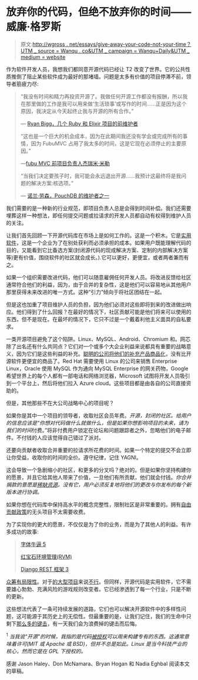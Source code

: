 # 放弃你的代码，但绝不放弃你的时间——威廉·格罗斯

> 原文:[http://wgross . net/essays/give-away-your-code-not-your-time？UTM _ source = Wanqu . co&UTM _ campaign = Wanqu+Daily&UTM _ medium = website](http://wgross.net/essays/give-away-your-code-but-never-your-time?utm_source=wanqu.co&utm_campaign=Wanqu+Daily&utm_medium=website)

作为软件开发人员，我想我们都同意开源代码已经让 T2 改变了世界。它的公共性质推倒了阻止某些软件成为最好的那堵墙。问题是太多有价值的项目停滞不前，领导者筋疲力尽:

> “我没有时间和精力再投资开源了。我做任何开源工作都没有报酬，所以我在那里做的工作是我可以用来做‘生活琐事’或写作的时间……正是因为这个原因，我决定从今天起终止我与开源的所有合作。”
> 
> — [Ryan Bigg，几个 Ruby 和 Elixir 项目的前维护者](http://ryanbigg.com/2015/11/open-source-work)
> 
> “这也是一个巨大的机会成本，因为在此期间我还没有学会或完成所有的事情，因为 FubuMVC 占用了我太多的时间，这是它现在必须停止的主要原因。”
> 
> —[fubu MVC 前项目负责人杰瑞米·米勒](https://jeremydmiller.com/2014/04/03/im-throwing-in-the-towel-in-fubumvc/)
> 
> “当我们决定要孩子时，我可能会永远退出开源……我预计这最终将是我问题的解决方案:核选项。”
> 
> — [诺兰·劳森，PouchDB 的维护者之一](https://nolanlawson.com/2017/03/05/what-it-feels-like-to-be-an-open-source-maintainer/)

我们需要的是一种新的行业规范，即项目负责人总是会得到时间补偿。我们还需要埋葬这样一种想法，即任何提交问题或拉请求的开发人员都自动有权得到维护人员的关注。

让我们首先回顾一下开源代码库在市场上是如何工作的。这是一个积木。它是[实用软件](https://martinfowler.com/bliki/UtilityVsStrategicDichotomy.html)，这是一个企业为了在别处获利而必须承担的成本。如果用户既能理解代码的目的，又能看到它比备选方案(封闭源代码的现成解决方案、定制的内部解决方案等)更有价值，围绕软件的社区就会成长。).它可以更好，更便宜，或者两者兼而有之。

如果一个组织需要改进代码，他们可以随意雇佣任何开发人员。将改进反馈给社区通常符合他们的利益，因为，由于合并的复杂性，这是他们可以容易地从其他用户那里获得未来改进的唯一方式。这种“引力”倾向于将社区团结在一起。

但是这也加重了项目维护人员的负担，因为他们必须对这些即将到来的改进做出响应。他们得到了什么回报？在最好的情况下，社区贡献可能是他们将来可以使用的东西，但不是现在。在最坏的情况下，它只不过是一个戴着利他主义面具的自私要求。

一类开源项目避免了这个陷阱。Linux、MySQL、Android、Chromium 和。网芯除了出名还有什么共同点？它们对一个或多个大企业利益来说都具有重要的战略意义，因为它们是这些利益的补充。[聪明的公司将他们的补充产品商品化](https://www.joelonsoftware.com/2002/06/12/strategy-letter-v/)，没有比开源软件更便宜的商品了。Red Hat 需要使用 Linux 的公司来销售 Enterprise Linux，Oracle 使用 MySQL 作为通向 MySQL Enterprise 的网关药物，Google 希望世界上的每个人都有一部电话和网络浏览器，Microsoft 试图将开发人员吸引到一个平台上，然后将他们拉入 Azure cloud。这些项目都是由各自的公司直接资助的。

但是，其他那些不在大公司战略中心的项目呢？

如果你是其中一个项目的领导者，收取社区会员年费。*开源，封闭的社区。*给用户的信息应该是“你想对代码做什么就做什么，但是如果你想影响项目的未来，请*为我们的时间*付费。”将非付费用户锁定在论坛和问题跟踪者之外，忽略他们的电子邮件。不付钱的人应该觉得自己错过了派对。

还要向贡献者收取合并重要的拉请求所花费的时间。如果一个特定的提交不会立即让你受益，收取你的时间的全价。遵守纪律，记住 YAGNI。

这会导致一个急剧缩小的社区，和更多的分叉吗？绝对的。但是如果你坚持构建你的愿景，并且它给其他人带来了价值，一旦他们有所贡献，他们就会付钱。*你合并捐款的意愿是[稀缺资源](https://hbr.org/2010/11/column-to-win-create-whats-scarce)。没有它，用户必须反复地将他们的更改与你发布的每个新版本进行协调。*

如果你想在代码库中保持高水平的概念完整性，限制社区是非常重要的。拥有[自由贡献政策](https://opensource.com/life/16/5/growing-contributor-base-modern-open-source)的无头项目不太需要收费。

为了实现你的更大的愿景，不仅仅是为了你的业务，而是为了其他人的利益。有许多成功的故事:

> [字体牛逼 5](https://www.kickstarter.com/projects/232193852/font-awesome-5)
> 
> [红宝石环境管理(RVM)](https://www.bountysource.com/teams/rvm/fundraiser)
> 
> [Django REST 框架 3](https://www.kickstarter.com/projects/tomchristie/django-rest-framework-3)

[众筹有局限性](http://blog.felixbreuer.net/2013/04/24/crowdfunding-for-open-source.html)。对于[的大型项目](http://www.itworld.com/article/2708360/open-source-tools/canonical-misses-smartphone-crowdfunding-goal-by--19-million.html)来说[不行](https://www.indiegogo.com/projects/geary-a-beautiful-modern-open-source-email-client#/)。但同样，开源代码是实用软件，它不需要雄心勃勃、充满风险的游戏规则改变者。它已经渗透到了每一个行业，只是不断的更新。

这些想法代表了一条可持续发展的道路，它们也可以解决开源软件中的多样性问题，这可能源于其历史上的无偿性。但最重要的是，让我们记住，我们的生命中只剩下[那么多的键击](http://keysleft.com/)，有一天我们会为浪费掉的键击而后悔。

<sup data-preserve-html-node="true">1</sup> *当我说“开源”的时候，我指的是代码[被授权](https://choosealicense.com/)可以用来构建专有的东西。这通常意味着许可(MIT 或 Apache 或 BSD)，但并不总是如此。Linux 是当今科技产业的核心，然而它是在 GPL 下授权的。*

感谢 Jason Haley、Don McNamara、Bryan Hogan 和 Nadia Eghbal 阅读本文的草稿。